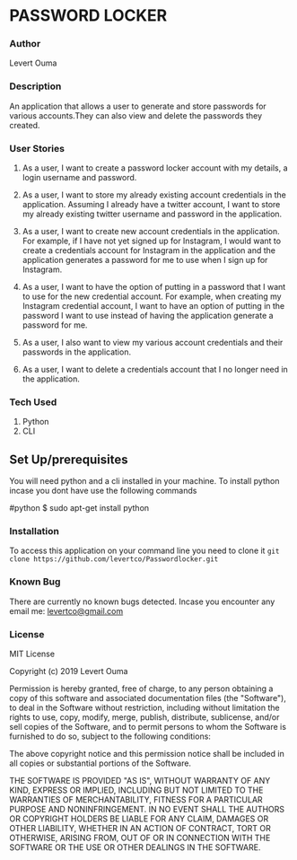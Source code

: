 # PASSWORD LOCKER

### Author
Levert Ouma

### Description
An application that allows a user to generate and store passwords for various accounts.They can also view and delete the passwords they created.
 
### User Stories
1. As a user, I want to create a password locker account with my details, a login username and password.

2. As a user, I want to store my already existing account credentials in the application. Assuming I already have a twitter account, I want to store my already existing twitter username and password in the application.

3. As a user, I want to create new account credentials in the application. For example, if I have not yet signed up for Instagram, I would want to create a credentials account for Instagram in the application and the application generates a password for me to use when I sign up for Instagram. 

4. As a user, I want to have the option of putting in a password that I want to use for the new credential account. For example, when creating my Instagram credential account, I want to have an option of putting in the password I want to use instead of having the application generate a password for me.

5. As a user, I also want to view my various account credentials and their passwords in the application.

6. As a user, I want to delete a credentials account that I no longer need in the application.
 
### Tech Used
1. Python
2. CLI
 
## Set Up/prerequisites
You will need python and a cli installed in your machine.
To install python incase you dont have use the following commands

#python
$ sudo apt-get install python

### Installation
To access this application on your command line you need to clone it 
`git clone https://github.com/levertco/Passwordlocker.git`

### Known Bug
There are currently no known bugs detected.
Incase you encounter any email me: levertco@gmail.com 

### License

MIT License

Copyright (c) 2019 Levert Ouma

Permission is hereby granted, free of charge, to any person obtaining a copy
of this software and associated documentation files (the "Software"), to deal
in the Software without restriction, including without limitation the rights
to use, copy, modify, merge, publish, distribute, sublicense, and/or sell
copies of the Software, and to permit persons to whom the Software is
furnished to do so, subject to the following conditions:

The above copyright notice and this permission notice shall be included in all
copies or substantial portions of the Software.

THE SOFTWARE IS PROVIDED "AS IS", WITHOUT WARRANTY OF ANY KIND, EXPRESS OR
IMPLIED, INCLUDING BUT NOT LIMITED TO THE WARRANTIES OF MERCHANTABILITY,
FITNESS FOR A PARTICULAR PURPOSE AND NONINFRINGEMENT. IN NO EVENT SHALL THE
AUTHORS OR COPYRIGHT HOLDERS BE LIABLE FOR ANY CLAIM, DAMAGES OR OTHER
LIABILITY, WHETHER IN AN ACTION OF CONTRACT, TORT OR OTHERWISE, ARISING FROM,
OUT OF OR IN CONNECTION WITH THE SOFTWARE OR THE USE OR OTHER DEALINGS IN THE
SOFTWARE.

